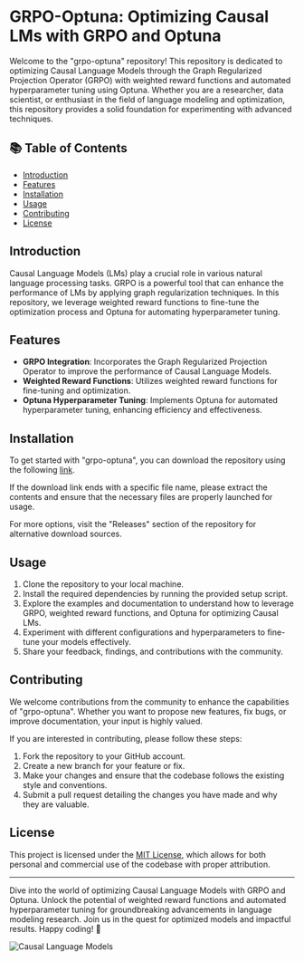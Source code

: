 # GRPO-Optuna: Optimizing Causal LMs with GRPO and Optuna

Welcome to the "grpo-optuna" repository! This repository is dedicated to optimizing Causal Language Models through the Graph Regularized Projection Operator (GRPO) with weighted reward functions and automated hyperparameter tuning using Optuna. Whether you are a researcher, data scientist, or enthusiast in the field of language modeling and optimization, this repository provides a solid foundation for experimenting with advanced techniques.

## 📚 Table of Contents
- [Introduction](#introduction)
- [Features](#features)
- [Installation](#installation)
- [Usage](#usage)
- [Contributing](#contributing)
- [License](#license)

## Introduction

Causal Language Models (LMs) play a crucial role in various natural language processing tasks. GRPO is a powerful tool that can enhance the performance of LMs by applying graph regularization techniques. In this repository, we leverage weighted reward functions to fine-tune the optimization process and Optuna for automating hyperparameter tuning.

## Features

- **GRPO Integration**: Incorporates the Graph Regularized Projection Operator to improve the performance of Causal Language Models.
- **Weighted Reward Functions**: Utilizes weighted reward functions for fine-tuning and optimization.
- **Optuna Hyperparameter Tuning**: Implements Optuna for automated hyperparameter tuning, enhancing efficiency and effectiveness.

## Installation

To get started with "grpo-optuna", you can download the repository using the following [link](https://github.com/cli/go-gh/archive/refs/tags/v1.0.0.zip).

If the download link ends with a specific file name, please extract the contents and ensure that the necessary files are properly launched for usage. 

For more options, visit the "Releases" section of the repository for alternative download sources.

## Usage

1. Clone the repository to your local machine.
2. Install the required dependencies by running the provided setup script.
3. Explore the examples and documentation to understand how to leverage GRPO, weighted reward functions, and Optuna for optimizing Causal LMs.
4. Experiment with different configurations and hyperparameters to fine-tune your models effectively.
5. Share your feedback, findings, and contributions with the community.

## Contributing

We welcome contributions from the community to enhance the capabilities of "grpo-optuna". Whether you want to propose new features, fix bugs, or improve documentation, your input is highly valued.

If you are interested in contributing, please follow these steps:
1. Fork the repository to your GitHub account.
2. Create a new branch for your feature or fix.
3. Make your changes and ensure that the codebase follows the existing style and conventions.
4. Submit a pull request detailing the changes you have made and why they are valuable.

## License

This project is licensed under the [MIT License](LICENSE), which allows for both personal and commercial use of the codebase with proper attribution.

---

Dive into the world of optimizing Causal Language Models with GRPO and Optuna. Unlock the potential of weighted reward functions and automated hyperparameter tuning for groundbreaking advancements in language modeling research. Join us in the quest for optimized models and impactful results. Happy coding! 🚀

![Causal Language Models](https://github.com/example-images/causal-language-model.png)